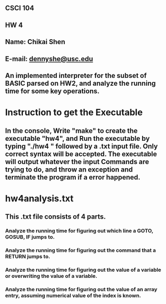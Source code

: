## CSCI 104
## HW 4
## Name: Chikai Shen
## E-mail: dennyshe@usc.edu

## An implemented interpreter for the subset of BASIC parsed on HW2, and analyze the running time for some key operations.

# Instruction to get the Executable
## In the console, Write "make" to create the executable "hw4", and Run the executable by typing "./hw4 " followed by a .txt input file. Only correct syntax will be accepted. The executable will output whatever the input Commands are trying to do, and throw an exception and terminate the program if a error happened.

# hw4analysis.txt
## This .txt file consists of 4 parts.
### Analyze the running time for figuring out which line a GOTO, GOSUB, IF jumps to. 
### Analyze the running time for figuring out the command that a RETURN jumps to.
###	Analyze the running time for figuring out the value of a variable or overwriting the value of a variable.
### Analyze the running time for figuring out the value of an array entry, assuming numerical value of the index is known.
